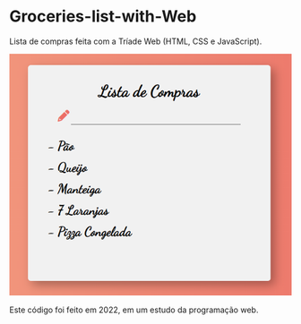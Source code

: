 # Groceries-list-with-Web
Lista de compras feita com a Tríade Web (HTML, CSS e JavaScript).

![Screenshot](frontpage.png)

Este código foi feito em 2022, em um estudo da programação web.

